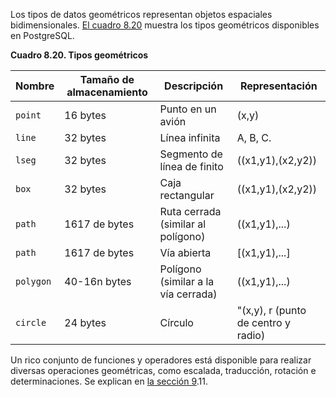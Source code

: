 Los tipos de datos geométricos representan objetos espaciales bidimensionales. [El cuadro 8.20](https://www.postgresql.org/docs/current/datatype-geometric.html#DATATYPE-GEO-TABLE) muestra los tipos geométricos disponibles en PostgreSQL.

**Cuadro 8.20. Tipos geométricos**

| Nombre    | Tamaño de almacenamiento | Descripción                         | Representación                      |
| --------- | ------------------------ | ----------------------------------- | ----------------------------------- |
| `point`   | 16 bytes                 | Punto en un avión                   | (x,y)                               |
| `line`    | 32 bytes                 | Línea infinita                      | A, B, C.                            |
| `lseg`    | 32 bytes                 | Segmento de línea de finito         | ((x1,y1),(x2,y2))                   |
| `box`     | 32 bytes                 | Caja rectangular                    | ((x1,y1),(x2,y2))                   |
| `path`    | 1617 de bytes            | Ruta cerrada (similar al polígono)  | ((x1,y1),...)                       |
| `path`    | 1617 de bytes            | Vía abierta                         | [(x1,y1),...]                       |
| `polygon` | 40-16n bytes             | Polígono (similar a la vía cerrada) | ((x1,y1),...)                       |
| `circle`  | 24 bytes                 | Círculo                             | "(x,y), r (punto de centro y radio) |

Un rico conjunto de funciones y operadores está disponible para  realizar diversas operaciones geométricas, como escalada, traducción,  rotación e determinaciones. Se explican en [la sección 9](https://www.postgresql.org/docs/current/functions-geometry.html).11.